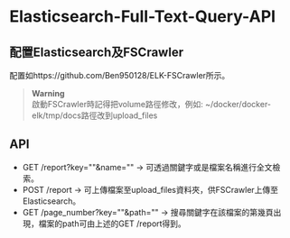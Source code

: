 # Elasticsearch-Full-Text-Query-API
## 配置Elasticsearch及FSCrawler
配置如https://github.com/Ben950128/ELK-FSCrawler<span>所示。
> **Warning**  
> 啟動FSCrawler時記得把volume路徑修改，例如: ~/docker/docker-elk/tmp/docs路徑改到upload_files
## API
* GET /report?key=""&name="" $\rightarrow$ 可透過關鍵字或是檔案名稱進行全文檢索。
* POST /report $\rightarrow$ 可上傳檔案至upload_files資料夾，供FSCrawler上傳至Elasticsearch。
* GET /page_number?key=""&path="" $\rightarrow$ 搜尋關鍵字在該檔案的第幾頁出現，檔案的path可由上述的GET /report得到。